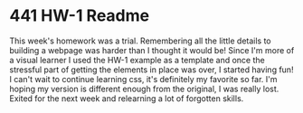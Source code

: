 # 441 HW-1 Readme

This week's homework was a trial. Remembering all the little details to building a webpage was harder than I thought it would be! Since I'm more of a visual learner I used the HW-1 example as a template and once the stressful part of getting the elements in place was over, I started having fun! I can't wait to continue learning css, it's definitely my favorite so far. I'm hoping my version is different enough from the original, I was really lost. Exited for the next week and relearning a lot of forgotten skills. 
